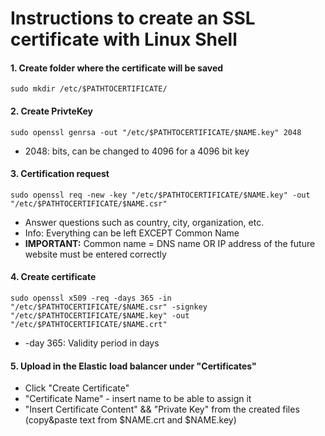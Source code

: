 # **Instructions to create an SSL certificate with Linux Shell**

#### 1. Create folder where the certificate will be saved

    sudo mkdir /etc/$PATHTOCERTIFICATE/

#### 2. Create PrivteKey

    sudo openssl genrsa -out "/etc/$PATHTOCERTIFICATE/$NAME.key" 2048

- 2048: bits, can be changed to 4096 for a 4096 bit key

#### 3. Certification request

    sudo openssl req -new -key "/etc/$PATHTOCERTIFICATE/$NAME.key" -out "/etc/$PATHTOCERTIFICATE/$NAME.csr"

- Answer questions such as country, city, organization, etc. 
- Info: Everything can be left EXCEPT Common Name
- **IMPORTANT:** Common name = DNS name OR IP address of the future website must be entered correctly

#### 4. Create certificate

    sudo openssl x509 -req -days 365 -in "/etc/$PATHTOCERTIFICATE/$NAME.csr" -signkey "/etc/$PATHTOCERTIFICATE/$NAME.key" -out "/etc/$PATHTOCERTIFICATE/$NAME.crt"

- -day 365: Validity period in days

#### 5. Upload in the Elastic load balancer under "Certificates"

- Click "Create Certificate"
- "Certificate Name" - insert name to be able to assign it
- "Insert Certificate Content" && "Private Key" from the created files (copy&paste text from $NAME.crt and $NAME.key)
